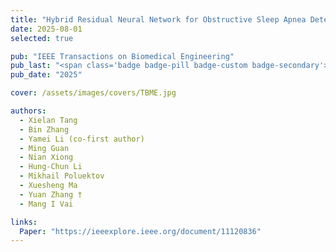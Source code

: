 ```yaml
---
title: "Hybrid Residual Neural Network for Obstructive Sleep Apnea Detection Using ECG Scalogram"
date: 2025-08-01
selected: true

pub: "IEEE Transactions on Biomedical Engineering"
pub_last: "<span class='badge badge-pill badge-custom badge-secondary'>Journal</span>"
pub_date: "2025"

cover: /assets/images/covers/TBME.jpg

authors:
  - Xielan Tang 
  - Bin Zhang
  - Yamei Li (co-first author)
  - Ming Guan
  - Nian Xiong
  - Hung-Chun Li
  - Mikhail Poluektov
  - Xuesheng Ma
  - Yuan Zhang †
  - Mang I Vai

links:
  Paper: "https://ieeexplore.ieee.org/document/11120836"
---
```

